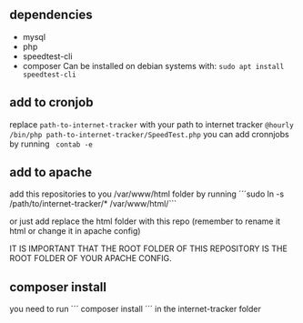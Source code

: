 ## dependencies
 - mysql
 - php
 - speedtest-cli
 - composer
 Can be installed on debian systems with:
 ``` sudo apt install speedtest-cli ```

## add to cronjob
replace ```path-to-internet-tracker``` with your path to internet tracker
``` @hourly /bin/php path-to-internet-tracker/SpeedTest.php ```
you can add cronnjobs by running ``` contab -e```

## add to apache
add this repositories to you /var/www/html folder by running ´´´sudo ln -s /path/to/internet-tracker/* /var/www/html/```

or just add replace the html folder with this repo (remember to rename it html or change it in apache config)

IT IS IMPORTANT THAT THE ROOT FOLDER OF THIS REPOSITORY IS THE ROOT FOLDER OF YOUR APACHE CONFIG.

## composer install

you need to run ´´´ composer install  ´´´ in the internet-tracker folder